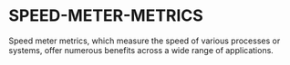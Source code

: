 # SPEED-METER-METRICS
Speed meter metrics, which measure the speed of various processes or systems, offer numerous benefits across a wide range of applications.

